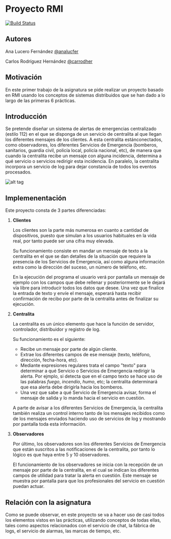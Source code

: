 # Proyecto RMI
[![Build Status](https://travis-ci.org/carrodher/SDSW.svg?branch=master)](https://travis-ci.org/carrodher/SDSW)

## Autores
Ana Lucero Fernández [@analucfer](https://github.com/analucfer "Ana")

Carlos Rodríguez Hernández [@carrodher](https://github.com/carrodher "Carlos")


## Motivación
En este primer trabajo de la asignatura se pide realizar un proyecto basado en RMI usando los conceptos de sistemas distribuidos que se han dado a lo largo de las primeras 6 prácticas.

## Introducción
Se pretende diseñar un sistema de alertas de emergencias centralizado (estilo 112) en el que se disponga de un servicio de centralita al que llegan los diferentes mensajes de los clientes. A esta centralita estánconectados, como observadores, los diferentes Servicios de Emergencia (bomberos, sanitarios, guardia civil, policía local, policía nacional, etc), de manera que cuando la centralita recibe un mensaje con alguna incidencia, determina a qué servicio o servicios redirigir esta incidencia. En paralelo, la centralita incorpora un servicio de log para dejar constancia de todos los eventos procesados.

 ![alt tag](https://github.com/carrodher/SDSW/blob/master/proyectoRMI/Diagramas/EsquemaInicial.png "Esquema inicial")

## Implemenentación
Este proyecto consta de 3 partes diferenciadas:

1. **Clientes**

    Los clientes son la parte más numerosa en cuanto a cantidad de dispositivos, puesto que simulan a los usuarios habituales en la vida real, por tanto puede ser una cifra muy elevada.

    Su funcionamiento consiste en mandar un mensaje de texto a la centralita en el que se dan detalles de la situación que requiere la presencia de los Servicios de Emergencia, así como alguna información extra como la dirección del suceso, un número de teléfono, etc.

    En la ejecución del programa el usuario verá por pantalla un mensaje de ejemplo con los campos que debe rellenar y posteriormente se le dejará vía libre para introducir todos los datos que desee. Una vez que finalice la entrada de texto y envíe el mensaje, esperará hasta recibir confirmación de recibo por parte de la centralita antes de finalizar su ejecución.

2. **Centralita**

    La centralita es un único elemento que hace la función de servidor, controlador, distribuidor y registro de log.

    Su funcionamiento es el siguiente:
    * Recibe un mensaje por parte de algún cliente.
    * Extrae los diferentes campos de ese mensaje (texto, teléfono, dirección, fecha-hora, etc).
    * Mediante expresiones regulares trata el campo "texto" para determinar a qué Servicio o Servicios de Emergencia redirigir la alerta. Por ejmplo, si detecta que en el campo texto se hace uso de las palabras _fuego_, _incendio_, _humo_, etc; la centralita determinará que esa alerta debe dirigirla hacia los bomberos.
    * Una vez que sabe a qué Servicio de Emergencia avisar, forma el mensaje de salida y lo manda hacia el servicio en cuestión.

    A parte de avisar a los diferentes Servicios de Emergencia, la centralita también realiza un control interno tanto de los mensajes recibidos como de los mensajes enviados haciendo uso de servicios de log y mostrando por pantalla toda esta información.

3. **Observadores**

    Por último, los observadores son los diferentes Servicios de Emergencia que están suscritos a las notificaciones de la centralita, por tanto lo lógico es que haya entre 5 y 10 observadores.

    El funcionamiento de los observadores se inicia con la recepción de un mensaje por parte de la centralita, en el cual se indican los diferentes campos de utilidad para tratar la alerta en cuestión. Este mensaje se muestra por pantalla para que los profesionales del servicio en cuestión puedan actuar.

## Relación con la asignatura
Como se puede observar, en este proyecto se va a hacer uso de casi todos los elementos vistos en las prácticas, utilizando conceptos de todas ellas, tales como aspectos relacionados con el servicio de chat, la fábrica de logs, el servicio de alarmas, las marcas de tiempo, etc.
